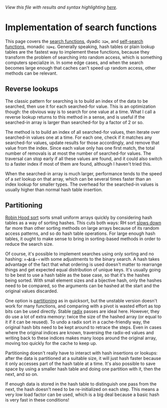 *View this file with results and syntax highlighting [here](https://mlochbaum.github.io/BQN/implementation/primitive/search.html).*

# Implementation of search functions

This page covers the [search functions](../../doc/search.md), dyadic `⊐⊒∊`, and [self-search functions](../../doc/selfcmp.md), monadic `⊐⊒∊⍷`. Generally speaking, hash tables or plain lookup tables are the fastest way to implement these functions, because they transform the problem of searching into random access, which is something computers specialize in. In some edge cases, and when the search becomes large enough that caches can't speed up random access, other methods can be relevant.

## Reverse lookups

The classic pattern for searching is to build an index of the data to be searched, then use it for each searched-for value. This is an optimization though: the obvious way is to search for one value at a time. What I call a reverse lookup returns to this method in a sense, and is useful if the searched-in array is larger than searched-for by a factor of 2 or so.

The method is to build an index of all searched-for values, then iterate over searched-in values one at a time. For each one, check if it matches any searched-for values, update results for those accordingly, and remove that value from the index. Since each value only has one first match, the total number of removals is at most the number of searched-for values. The traversal can stop early if all these values are found, and it could also switch to a faster index if most of them are found, although I haven't tried this.

When the searched-in array is much larger, performance tends to the speed of a *set* lookup on that array, which can be several times faster than an index lookup for smaller types. The overhead for the searched-in values is usually higher than normal hash table insertion.

## Partitioning

[Robin Hood sort](https://github.com/mlochbaum/rhsort) sorts small uniform arrays quickly by considering hash tables as a way of sorting hashes. This cuts both ways: RH sort [slows down](https://github.com/mlochbaum/rhsort/blob/master/images/rand.svg) far more than other sorting methods on large arrays because of its random access patterns, and so do hash table operations. For large enough hash tables, it ought to make sense to bring in sorting-based methods in order to reduce the search size.

Of course, it's possible to implement searches using only sorting and no hashing: `∧⊸⍋⊏⍋∘⊣` with some adjustments to the binary search. A hash takes advantage of the fact that what ordering is used doesn't matter to rearrange things and get expected equal distribution of unique keys. It's usually going to be best to use a hash table as the base case, so that it's the hashes being sorted. With small element sizes and a bijective hash, only the hashes need to be compared, so the arguments can be hashed at the start and the original values discarded.

One option is [partitioning](sort.md#partitioning) as in quicksort, but the unstable version doesn't work for many functions, and comparing with a pivot is wasted effort as top bits can be used directly. Stable [radix](sort.md#radix-sort) passes are ideal here. However, they do use a lot of extra memory: twice the size of the hashed array (or equal to it if it can be reused). To undo a radix sort in a cache-friendly way, the original hash bits need to be kept around to retrace the steps. Even in cases where the original indices are known, traversing the radix-ed values and writing back to these indices makes many loops around the original array, moving too quickly for the cache to keep up.

Partitioning doesn't really have to interact with hash insertions or lookups: after the data is partitioned at a suitable size, it will just hash faster because it only accesses part of the hash table at a time. It's also possible to save space by using a smaller hash table and doing one partition with it, then the next, and so on.

If enough data is stored in the hash table to distinguish one pass from the next, the hash doesn't need to be re-initialized on each step. This means a very low load factor can be used, which is a big deal because a basic hash is very fast in these conditions!
